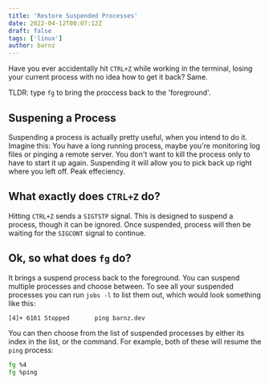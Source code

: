 ```yaml
---
title: 'Restore Suspended Processes'
date: 2022-04-12T00:07:12Z
draft: false
tags: ['linux']
author: barnz
---
```


Have you ever accidentally hit `CTRL+Z` while working in the terminal, losing your current process with no idea how to get it back? Same.

<!--more-->

TLDR: type `fg` to bring the proccess back to the 'foreground'.

## Suspening a Process

Suspending a process is actually pretty useful, when you intend to do it. Imagine this: You have a long running process, maybe you're monitoring log files or pinging a remote server. You don't want to kill the process only to have to start it up again. Suspending it will allow you to pick back up right where you left off. Peak effeciency.

## What exactly does `CTRL+Z` do?
Hitting `CTRL+Z` sends a `SIGTSTP` signal. This is designed to suspend a process, though it can be ignored. Once suspended, process will then be waiting for the `SIGCONT` signal to continue.

## Ok, so what does `fg` do?
It brings a suspend process back to the foreground. You can suspend multiple processes and choose between. To see all your suspended processes you can run `jobs -l` to list them out, which would look something like this:

```bash
[4]+ 6161 Stopped       ping barnz.dev
```

You can then choose from the list of suspended processes by either its index in the list, or the command. For example, both of these will resume the `ping` process:

```bash {linenos=false}
fg %4
fg %ping
```
